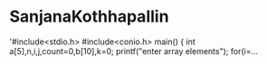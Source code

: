 # SanjanaKothhapallin
'#include&lt;stdio.h> #include&lt;conio.h> main() { int a[5],n,i,j,count=0,b[10],k=0; printf("enter array elements"); for(i=…
